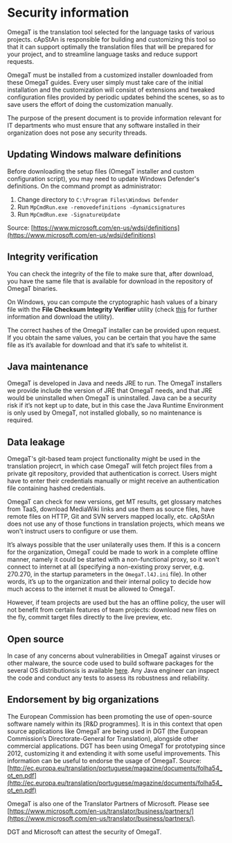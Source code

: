 # Security information

OmegaT is the translation tool selected for the language tasks of various projects. cApStAn is responsible for building and customizing this tool so that it can support optimally the translation files that will be prepared for your project, and to streamline language tasks and reduce support requests. 

OmegaT must be installed from a customized installer downloaded from these OmegaT guides. Every user simply must take care of the initial installation and the customization will consist of extensions and tweaked configuration files provided by periodic updates behind the scenes, so as to save users the effort of doing the customization manually.

The purpose of the present document is to provide information relevant for IT departments who must ensure that any software installed in their organization does not pose any security threads. 

## Updating Windows malware definitions

Before downloading the setup files (OmegaT installer and custom configuration script), you may need to update Windows Defender's definitions. On the command prompt as administrator: 

  1. Change directory to `C:\Program Files\Windows Defender`
  1. Run `MpCmdRun.exe -removedefinitions -dynamicsignatures`
  1. Run `MpCmdRun.exe -SignatureUpdate`

Source: [https://www.microsoft.com/en-us/wdsi/definitions](https://www.microsoft.com/en-us/wdsi/definitions)

## Integrity verification

You can check the integrity of the file to make sure that, after download, you have the same file that is available for download in the repository of OmegaT binaries. 

On Windows, you can compute the cryptographic hash values of a binary file with the **File Checksum Integrity Verifier** utility (check [this](https://support.microsoft.com/en-us/help/889768/how-to-compute-the-md5-or-sha-1-cryptographic-hash-values-for-a-file) for further information and download the utility).

The correct hashes of the OmegaT installer can be provided upon request. If you obtain the same values, you can be certain that you have the same file as it’s available for download and that it’s safe to whitelist it.

<!--
- SHA1:	`9a7560368ca11255c4359c2ed225eb0bd7a7fbe0`
- MD5:	`8c4dd481b715396979ba6ec5e2d1e9a8`
These values are taken from the [official OmegaT download page](https://sourceforge.net/projects/omegat/files/OmegaT%20-%20Latest/OmegaT%204.1.5%20update%204/).
--> 

## Java maintenance

OmegaT is developed in Java and needs JRE to run. The OmegaT installers we provide include the version of JRE that OmegaT needs, and that JRE would be uninstalled when OmegaT is uninstalled. Java can be a security risk if it’s not kept up to date, but in this case the Java Runtime Environment is only used by OmegaT, not installed globally, so no maintenance is required.

## Data leakage

OmegaT's git-based team project functionality might be used in the translation projecrt, in which case OmegaT will fetch project files from a private git repository, provided that authentication is correct. Users might have to enter their credentials manually or might receive an authentication file containing hashed credentials.

OmegaT can check for new versions, get MT results, get glossary matches from TaaS, download MediaWiki links and use them as source files, have remote files on HTTP, Git and SVN servers mapped locally, etc. cApStAn does not use any of those functions in translation projects, which means we won't instruct users to configure or use them. 

It’s always possible that the user unilaterally uses them. If this is a concern for the organization, OmegaT could be made to work in a complete offline manner, namely it could be started with a non-functional proxy, so it won't connect to internet at all (specifying a non-existing proxy server, e.g. 270.270, in the startup parameters in the `OmegaT.l4J.ini` file). In other words, it’s up to the organization and their internal policy to decide how much access to the internet it must be allowed to OmegaT.

However, if team projects are used but the has an offline policy, the user will not benefit from certain features of team projects: download new files on the fly, commit target files directly to the live preview, etc.

## Open source

In case of any concerns about vulnerabilities in OmegaT against viruses or other malware, the source code used to build software packages for the several OS distributionsis is available [here](https://github.com/capstanlqc/omegat). Any Java engineer can inspect the code and conduct any tests to assess its robustness and reliability.

## Endorsement by big organizations

The European Commission has been promoting the use of open-source software namely within its [R&D programmes]. It is in this context that open source applications like OmegaT are being used in DGT (the European Commission’s Directorate-General for Translation), alongside other commercial applications. DGT has been using OmegaT for prototyping since 2012, customizing it and extending it with some useful improvements. This information can be useful to endorse the usage of OmegaT. Source: [http://ec.europa.eu/translation/portuguese/magazine/documents/folha54_ot_en.pdf](http://ec.europa.eu/translation/portuguese/magazine/documents/folha54_ot_en.pdf)

OmegaT is also one of the Translator Partners of Microsoft. Please see [https://www.microsoft.com/en-us/translator/business/partners/](https://www.microsoft.com/en-us/translator/business/partners/). 

DGT and Microsoft can attest the security of OmegaT.

